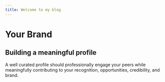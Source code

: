 ```yaml
---
title: Welcome to my blog
---
```

# Your Brand
## Building a meaningful profile
A well curated profile should professionally engage your peers while meaningfully contributing to your recognition, opportunities, credibility, and brand.
